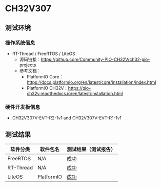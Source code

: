 # CH32V307

## 测试环境

### 操作系统信息

- RT-Thread / FreeRTOS / LiteOS
    - 源码链接：https://github.com/Community-PIO-CH32V/ch32-pio-projects
    - 参考文档：
        - PlatformIO Core：https://docs.platformio.org/en/latest/core/installation/index.html
        - PlatformIO CH32V：https://pio-ch32v.readthedocs.io/en/latest/installation.html


### 硬件开发板信息

- CH32V307V-EVT-R2-1v1 and CH32V307V-EVT-R1-1v1

## 测试结果

| 软件分类      | 软件包名      | 测试结果（测试报告） |
|--------------|-------------|------------------|
| FreeRTOS     | N/A         | [成功][FreeRTOS]   |
| RT-Thread    | N/A         | [成功][RTThread]  |
| LiteOS       | PlatformIO  | [成功][LiteOS]    |

[FreeRTOS]: ./FreeRTOS/README_zh.md
[RTThread]: ./RT-Thread/README_zh.md
[LiteOS]: ./LiteOS/README_zh.md

